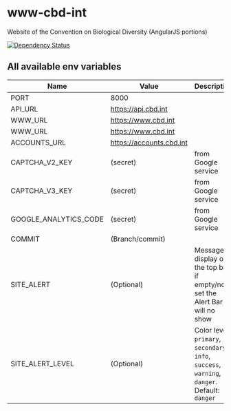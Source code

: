 # www-cbd-int
Website of the Convention on Biological Diversity (AngularJS portions)

[![Dependency Status](https://david-dm.org/scbd/www.cbd.int.svg)](https://david-dm.org/scbd/www.cbd.int)


## All available env variables 
| Name                      | Value                       | Description |
| ------------------------- | ----------------------------| ----------- |
|PORT                       |  8000                       |             |
|API_URL                    |  https://api.cbd.int        |             |
|WWW_URL                    |  https://www.cbd.int        |             |
|WWW_URL                    |  https://www.cbd.int        |             |
|ACCOUNTS_URL               |  https://accounts.cbd.int   |             |
|CAPTCHA_V2_KEY             |  (secret)                   | from Google service |
|CAPTCHA_V3_KEY             |  (secret)                   | from Google service |
|GOOGLE_ANALYTICS_CODE      |  (secret)                   | from Google service |
|COMMIT                     |  (Branch/commit)            |              |
|SITE_ALERT                 |  (Optional)                 |  Message to display on the top bar. if empty/not set the Alert Bar will no show |
|SITE_ALERT_LEVEL           |  (Optional)                 |  Color level: `primary`, `secondary`, `info`, `success`, `warning`, `danger`. Default: `danger` |
